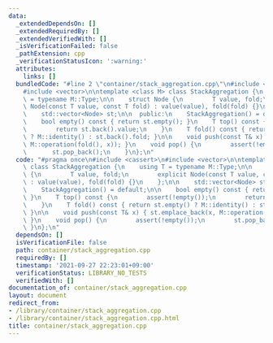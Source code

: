 ```yaml
---
data:
  _extendedDependsOn: []
  _extendedRequiredBy: []
  _extendedVerifiedWith: []
  _isVerificationFailed: false
  _pathExtension: cpp
  _verificationStatusIcon: ':warning:'
  attributes:
    links: []
  bundledCode: "#line 2 \"container/stack_aggregation.cpp\"\n#include <cassert>\n\
    #include <vector>\n\ntemplate <class M> class StackAggregation {\n    using T\
    \ = typename M::Type;\n\n    struct Node {\n        T value, fold;\n        explicit\
    \ Node(const T value, const T fold) : value(value), fold(fold) {}\n    };\n\n\
    \    std::vector<Node> st;\n\n  public:\n    StackAggregation() = default;\n\n\
    \    bool empty() const { return st.empty(); }\n    T top() const {\n        assert(!empty());\n\
    \        return st.back().value;\n    }\n    T fold() const { return st.empty()\
    \ ? M::identity() : st.back().fold; }\n\n    void push(const T& x) { st.emplace_back(x,\
    \ M::operation(fold(), x)); }\n    void pop() {\n        assert(!empty());\n \
    \       st.pop_back();\n    }\n};\n"
  code: "#pragma once\n#include <cassert>\n#include <vector>\n\ntemplate <class M>\
    \ class StackAggregation {\n    using T = typename M::Type;\n\n    struct Node\
    \ {\n        T value, fold;\n        explicit Node(const T value, const T fold)\
    \ : value(value), fold(fold) {}\n    };\n\n    std::vector<Node> st;\n\n  public:\n\
    \    StackAggregation() = default;\n\n    bool empty() const { return st.empty();\
    \ }\n    T top() const {\n        assert(!empty());\n        return st.back().value;\n\
    \    }\n    T fold() const { return st.empty() ? M::identity() : st.back().fold;\
    \ }\n\n    void push(const T& x) { st.emplace_back(x, M::operation(fold(), x));\
    \ }\n    void pop() {\n        assert(!empty());\n        st.pop_back();\n   \
    \ }\n};\n"
  dependsOn: []
  isVerificationFile: false
  path: container/stack_aggregation.cpp
  requiredBy: []
  timestamp: '2021-09-27 22:23:01+09:00'
  verificationStatus: LIBRARY_NO_TESTS
  verifiedWith: []
documentation_of: container/stack_aggregation.cpp
layout: document
redirect_from:
- /library/container/stack_aggregation.cpp
- /library/container/stack_aggregation.cpp.html
title: container/stack_aggregation.cpp
---
```

